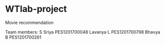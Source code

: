 # WTlab-project
Movie recommendation

Team members:
S Sriya       PES1201700048
Lavanya L     PES1201700798
Bhavya B      PES1201700261
